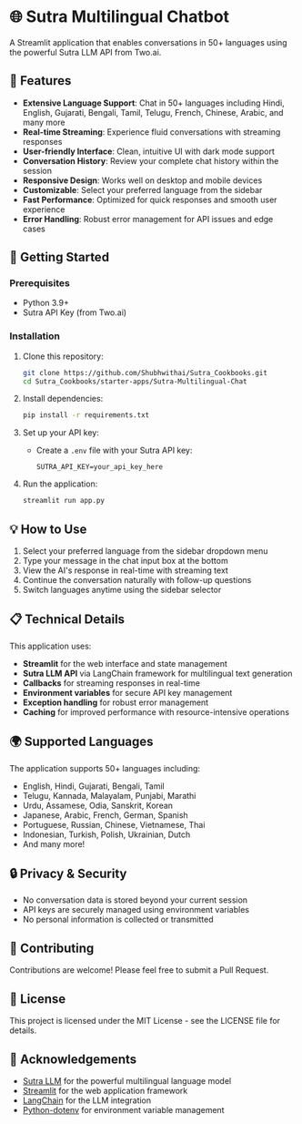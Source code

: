 # 🌐 Sutra Multilingual Chatbot

A Streamlit application that enables conversations in 50+ languages using the powerful Sutra LLM API from Two.ai.

## 🌟 Features

- **Extensive Language Support**: Chat in  50+ languages including Hindi, English, Gujarati, Bengali, Tamil, Telugu, French, Chinese, Arabic, and many more
- **Real-time Streaming**: Experience fluid conversations with streaming responses
- **User-friendly Interface**: Clean, intuitive UI with dark mode support
- **Conversation History**: Review your complete chat history within the session
- **Responsive Design**: Works well on desktop and mobile devices
- **Customizable**: Select your preferred language from the sidebar
- **Fast Performance**: Optimized for quick responses and smooth user experience
- **Error Handling**: Robust error management for API issues and edge cases

## 🚀 Getting Started

### Prerequisites

- Python 3.9+
- Sutra API Key (from Two.ai)

### Installation

1. Clone this repository:
   ```bash
   git clone https://github.com/Shubhwithai/Sutra_Cookbooks.git
   cd Sutra_Cookbooks/starter-apps/Sutra-Multilingual-Chat
   ```

2. Install dependencies:
   ```bash
   pip install -r requirements.txt
   ```

3. Set up your API key:
   - Create a `.env` file with your Sutra API key:
     ```
     SUTRA_API_KEY=your_api_key_here
     ```

4. Run the application:
   ```bash
   streamlit run app.py
   ```

## 💡 How to Use

1. Select your preferred language from the sidebar dropdown menu
2. Type your message in the chat input box at the bottom
3. View the AI's response in real-time with streaming text
4. Continue the conversation naturally with follow-up questions
5. Switch languages anytime using the sidebar selector

## 📋 Technical Details

This application uses:
- **Streamlit** for the web interface and state management
- **Sutra LLM API** via LangChain framework for multilingual text generation
- **Callbacks** for streaming responses in real-time 
- **Environment variables** for secure API key management
- **Exception handling** for robust error management
- **Caching** for improved performance with resource-intensive operations

## 🌍 Supported Languages

The application supports 50+ languages including:
- English, Hindi, Gujarati, Bengali, Tamil
- Telugu, Kannada, Malayalam, Punjabi, Marathi
- Urdu, Assamese, Odia, Sanskrit, Korean
- Japanese, Arabic, French, German, Spanish
- Portuguese, Russian, Chinese, Vietnamese, Thai
- Indonesian, Turkish, Polish, Ukrainian, Dutch
- And many more!

## 🔒 Privacy & Security

- No conversation data is stored beyond your current session
- API keys are securely managed using environment variables
- No personal information is collected or transmitted

## 🤝 Contributing

Contributions are welcome! Please feel free to submit a Pull Request.

## 📄 License

This project is licensed under the MIT License - see the LICENSE file for details.

## 🙏 Acknowledgements

- [Sutra LLM](https://www.two.ai/sutra) for the powerful multilingual language model
- [Streamlit](https://streamlit.io) for the web application framework
- [LangChain](https://www.langchain.com) for the LLM integration
- [Python-dotenv](https://github.com/theskumar/python-dotenv) for environment variable management
